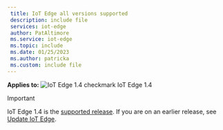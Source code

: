 ```yaml
---
 title: IoT Edge all versions supported
 description: include file
 services: iot-edge
 author: PatAltimore
 ms.service: iot-edge
 ms.topic: include
 ms.date: 01/25/2023
 ms.author: patricka
 ms.custom: include file
---
```


**Applies to:** ![IoT Edge 1.4 checkmark](./media/iot-edge-version/yes-icon.png) IoT Edge 1.4

> [!IMPORTANT]
> IoT Edge 1.4 is the [supported release](../support.md#releases). If you are on an earlier release, see [Update IoT Edge](/azure/iot-edge/how-to-update-iot-edge).